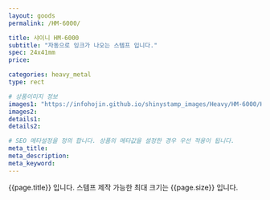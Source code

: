 ```yaml
---
layout: goods
permalink: /HM-6000/

title: 샤이니 HM-6000
subtitle: "자동으로 잉크가 나오는 스템프 입니다."
spec: 24x41mm
price: 

categories: heavy_metal
type: rect

# 상품이미지 정보
images1: "https://infohojin.github.io/shinystamp_images/Heavy/HM-6000/HM-6000_1.jpg"
images2:
details1:
details2:    

# SEO 메타설정을 정의 합니다. 상품의 메타값을 설정한 경우 우선 적용이 됩니다.
meta_title: 
meta_description:
meta_keyword:
---
```


{{page.title}} 입니다. 스템프 제작 가능한 최대 크기는 {{page.size}} 입니다.